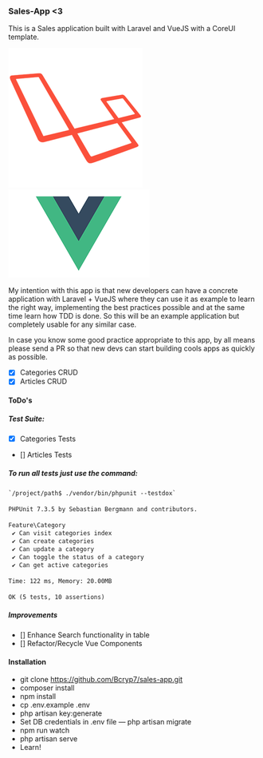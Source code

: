 ### Sales-App <3

This is a Sales application built with Laravel and VueJS with a CoreUI template.

![Laravel](public/img/laravel.png)
![VueJS](public/img/vuejs.png)

My intention with this app is that new developers can have a concrete application with Laravel + VueJS where
they can use it as example to learn the right way, implementing the best practices possible and at the same
time learn how TDD is done. So this will be an example application but completely usable for any similar case.

In case you know some good practice appropriate to this app, by all means please send a PR so that new devs 
can start building cools apps as quickly as possible.

- [x] Categories CRUD
- [x] Articles CRUD

#### ToDo's

##### Test Suite:
- [x] Categories Tests
- [] Articles Tests

##### To run all tests just use the command:
    `/project/path$ ./vendor/bin/phpunit --testdox`
    
    PHPUnit 7.3.5 by Sebastian Bergmann and contributors.
    
    Feature\Category
     ✔ Can visit categories index
     ✔ Can create categories
     ✔ Can update a category
     ✔ Can toggle the status of a category
     ✔ Can get active categories
    
    Time: 122 ms, Memory: 20.00MB
    
    OK (5 tests, 10 assertions)


##### Improvements
- [] Enhance Search functionality in table
- [] Refactor/Recycle Vue Components

#### Installation

- git clone https://github.com/Bcryp7/sales-app.git
- composer install
- npm install
- cp .env.example .env
- php artisan key:generate
- Set DB credentials in .env file
— php artisan migrate
- npm run watch
- php artisan serve
- Learn!
